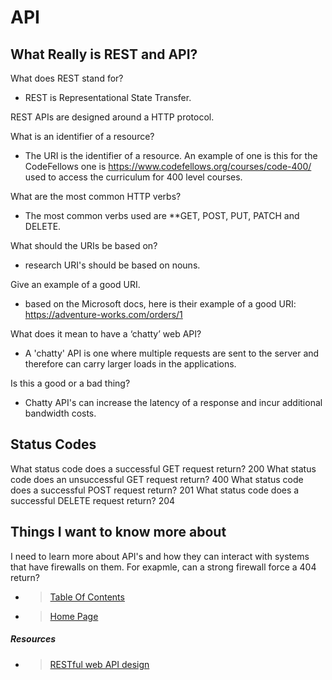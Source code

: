 # API

## What Really is REST and API?

What does REST stand for?

- REST is Representational State Transfer.

REST APIs are designed around a HTTP protocol.

What is an identifier of a resource?

- The URI is the identifier of a resource. An example of one is this for the CodeFellows one is https://www.codefellows.org/courses/code-400/ used to access the curriculum for 400 level courses.

What are the most common HTTP verbs?

- The most common verbs used are **GET, POST, PUT, PATCH and DELETE.

What should the URIs be based on?

- research URI's should be based on nouns.

Give an example of a good URI.

- based on the Microsoft docs, here is their example of a good URI:  https://adventure-works.com/orders/1

What does it mean to have a ‘chatty’ web API?

- A 'chatty' API is one where multiple requests are sent to the server and therefore can carry larger loads in the applications.

Is this a good or a bad thing?

- Chatty API's can increase the latency of a response and incur additional bandwidth costs.

## Status Codes

What status code does a successful GET request return? 200
What status code does an unsuccessful GET request return? 400
What status code does a successful POST request return? 201
What status code does a successful DELETE request return? 204

## Things I want to know more about

I need to learn more about API's and how they can interact with systems that have firewalls on them. For exapmle, can a strong firewall force a 404 return?

- > [Table Of Contents](READING-NOTES/README.md)

- > [Home Page](README.md)

##### Resources

- > [RESTful web API design](https://docs.microsoft.com/en-us/azure/architecture/best-practices/api-design)
